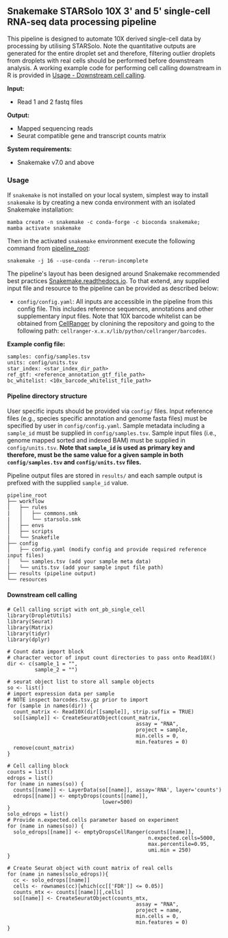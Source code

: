 ## Snakemake STARSolo 10X 3' and 5' single-cell RNA-seq data processing pipeline

This pipeline is designed to automate 10X derived single-cell data by processing by utilising STARSolo. Note the quantitative outputs are generated for the entire droplet set and therefore, filtering outlier droplets from droplets with real cells should be performed before downstream analysis. A working example code for performing cell calling downstream in R is provided in [Usage - Downstream cell calling](#downstream-cell-calling).

**Input:**

- Read 1 and 2 fastq files

**Output:**

- Mapped sequencing reads
- Seurat compatible gene and transcript counts matrix

**System requirements:**

- Snakemake v7.0 and above

### Usage

If `snakemake` is not installed on your local system, simplest way to install `snakemake` is by creating a new conda environment with an isolated Snakemake installation:

```
mamba create -n snakemake -c conda-forge -c bioconda snakemake;
mamba activate snakemake
```

Then in the activated `snakemake` environment execute the following command from [pipeline_root](#pipeline-directory-structure):

```
snakemake -j 16 --use-conda --rerun-incomplete
```

The pipeline's layout has been designed around Snakemake recommended best practices [Snakemake.readthedocs.io](https://snakemake.readthedocs.io/en/stable/snakefiles/deployment.html). To that extend, any supplied input file and resource to the pipeline can be provided as described below:

- `config/config.yaml`: All inputs are accessible in the pipeline from this config file. This includes reference sequences, annotations and other supplementary input files. Note that 10X barcode whitelist can be obtained from [CellRanger](https://github.com/10XGenomics/cellranger.git) by clonining the repository and going to the following path: `cellranger-x.x.x/lib/python/cellranger/barcodes`.

**Example config file:**
```
samples: config/samples.tsv
units: config/units.tsv
star_index: <star_index_dir_path>
ref_gtf: <reference_annotation_gtf_file_path>
bc_whitelist: <10x_barcode_whitelist_file_path>
```

#### Pipeline directory structure

User specific inputs should be provided via `config/` files. Input reference files (e.g., species specific annotation and genome fasta files) must be specified by user in `config/config.yaml`. Sample metadata including a `sample_id` must be supplied in `config/samples.tsv`. Sample input files (i.e., genome mapped sorted and indexed BAM) must be supplied in `config/units.tsv`. **Note that `sample_id` is used as primary key and therefore, must be the same value for a given sample in both `config/samples.tsv` and `config/units.tsv` files.**

Pipeline output files are stored in `results/` and each sample output is prefixed with the supplied `sample_id` value.

```
pipeline_root
├── workflow
│   ├── rules 
|   │   ├── commons.smk
|   │   └── starsolo.smk
│   ├── envs
│   ├── scripts
|   └── Snakefile
├── config
│   ├── config.yaml (modify config and provide required reference input files)
│   └── samples.tsv (add your sample meta data)
|   └── units.tsv (add your sample input file path)
├── results (pipeline output)
└── resources
```

#### Downstream cell calling

```
# Cell calling script with ont_pb_single_cell
library(DropletUtils)
library(Seurat)
library(Matrix)
library(tidyr)
library(dplyr)

# Count data import block
# character vector of input count directories to pass onto Read10X()
dir <- c(sample_1 = "",
         sample_2 = "")

# seurat object list to store all sample objects
so <- list()
# import expression data per sample
# NOTE inspect barcodes.tsv.gz prior to import
for (sample in names(dir)) {
  count_matrix <- Read10X(dir[[sample]], strip.suffix = TRUE)
  so[[sample]] <- CreateSeuratObject(count_matrix,
                                          assay = "RNA",
                                          project = sample,
                                          min.cells = 0,
                                          min.features = 0)
  remove(count_matrix)
}

# Cell calling block
counts = list()
edrops = list()
for (name in names(so)) {
  counts[[name]] <- LayerData(so[[name]], assay='RNA', layer='counts')
  edrops[[name]] <- emptyDrops(counts[[name]],
                               lower=500)
}
solo_edrops = list()
# Provide n.expected.cells parameter based on experiment
for (name in names(so)) {
  solo_edrops[[name]] <- emptyDropsCellRanger(counts[[name]], 
                                              n.expected.cells=5000, 
                                              max.percentile=0.95,
                                              umi.min = 250)
}

# Create Seurat object with count matrix of real cells
for (name in names(solo_edrops)){
  cc <- solo_edrops[[name]]
  cells <- rownames(cc)[which(cc[['FDR']] <= 0.05)]
  counts_mtx <- counts[[name]][,cells]
  so[[name]] <- CreateSeuratObject(counts_mtx,
                                          assay = "RNA",
                                          project = name,
                                          min.cells = 0,
                                          min.features = 0)
}
```
